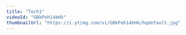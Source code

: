 ```yaml
---
title: "Tech1"
videoId: "GBkPoh14bHk"
thumbnailUrl: "https://i.ytimg.com/vi/GBkPoh14bHk/hqdefault.jpg"
---
```

